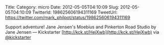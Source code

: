 Title: 
Category: micro
Date: 2012-05-05T04:10:09
Slug: 2012-05-05T04:10:09
TwitterId: 198625606194311169
TweetUrl: https://twitter.com/mark_philpot/status/198625606194311169

Support adventure! Jane Jensen's Moebius and Pinkerton Road Studio by Jane Jensen — Kickstarter [http://kck.st/HejXwb](http://kck.st/HejXwb) via [@kickstarter](https://twitter.com/kickstarter)